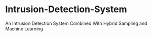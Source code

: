 # Intrusion-Detection-System
An Intrusion Detection System Combined With Hybrid Sampling and Machine Learning
